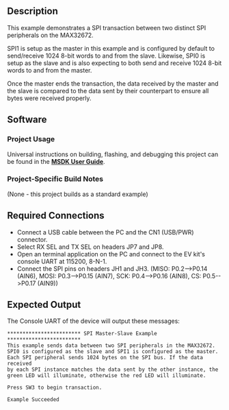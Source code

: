 ## Description

This example demonstrates a SPI transaction between two distinct SPI peripherals on the MAX32672. 

SPI1 is setup as the master in this example and is configured by default to send/receive 1024 8-bit words to and from the slave. Likewise, SPI0 is setup as the slave and is also expecting to both send and receive 1024 8-bit words to and from the master.

Once the master ends the transaction, the data received by the master and the slave is compared to the data sent by their counterpart to ensure all bytes were received properly.


## Software

### Project Usage

Universal instructions on building, flashing, and debugging this project can be found in the **[MSDK User Guide](https://analog-devices-msdk.github.io/msdk/USERGUIDE/)**.

### Project-Specific Build Notes

(None - this project builds as a standard example)

## Required Connections

-   Connect a USB cable between the PC and the CN1 (USB/PWR) connector.
-   Select RX SEL and TX SEL on headers JP7 and JP8.
-   Open an terminal application on the PC and connect to the EV kit's console UART at 115200, 8-N-1.
-   Connect the SPI pins on headers JH1 and JH3. (MISO: P0.2-->P0.14 (AIN6), MOSI: P0.3-->P0.15 (AIN7), SCK: P0.4-->P0.16 (AIN8), CS: P0.5-->P0.17 (AIN9))

## Expected Output

The Console UART of the device will output these messages:

```
************************ SPI Master-Slave Example ************************
This example sends data between two SPI peripherals in the MAX32672.
SPI0 is configured as the slave and SPI1 is configured as the master.
Each SPI peripheral sends 1024 bytes on the SPI bus. If the data received
by each SPI instance matches the data sent by the other instance, the
green LED will illuminate, otherwise the red LED will illuminate.

Press SW3 to begin transaction.

Example Succeeded
```